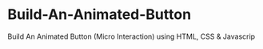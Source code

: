# Build-An-Animated-Button
Build An Animated Button (Micro Interaction) using HTML, CSS &amp; Javascrip
